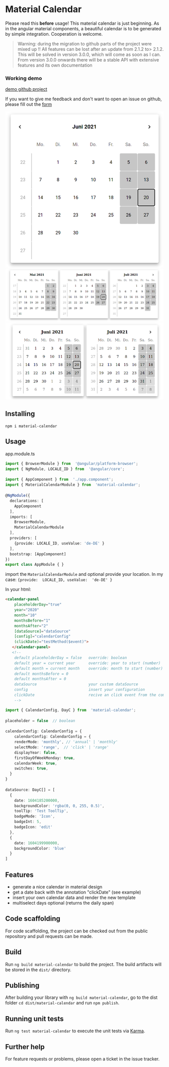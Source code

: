 # Material Calendar
Please read this **before** usage!
This material calendar is just beginning. As in the angular material components, a beautiful calendar is to be generated by simple integration. Cooperation is welcome.

> Warning: during the migration to github parts of the project were mixed up !!
All features can be lost after an update from 2.1.2 to> 2.1.2.
This will be solved in version 3.0.0, which will come as soon as I can.
From version 3.0.0 onwards there will be a stable API with extensive features and its own documentation

### Working demo
[demo github project](https://github.com/eksrvb/material-calendar-demo)

If you want to give me feedback and don't want to open an issue on github, please fill out the [form](https://forms.gle/W9TygXf65Yru3VHi7)

![material-calendar-single-month](https://github.com/eksrvb/material-calendar/raw/main/docs/material-calendar-single-month.png)
![material-calendar-three-months](https://github.com/eksrvb/material-calendar/raw/main/docs/material-calendar-three-months.png)
![material-calendar-two-months-with-placeholder](https://github.com/eksrvb/material-calendar/raw/main/docs/material-calendar-two-months-with-placeholder.png)

## Installing
`npm i material-calendar`

## Usage
app.module.ts
``` typescript
import { BrowserModule } from  '@angular/platform-browser';
import { NgModule, LOCALE_ID } from  '@angular/core';

import { AppComponent } from  './app.component';
import { MaterialCalendarModule } from  'material-calendar';

@NgModule({
  declarations: [
    AppComponent
  ],
  imports: [
    BrowserModule,
    MaterialCalendarModule
  ],
  providers: [
    {provide: LOCALE_ID, useValue: 'de-DE' }
  ],
  bootstrap: [AppComponent]
})
export class AppModule { }
```
import the  `MaterialCalendarModule` and optional provide your location.
In my case: `{provide:  LOCALE_ID, useValue:  'de-DE' }`

In your html:
``` html
<calendar-panel
	placeholderDay="true"
	year="2020"
	month="10"
	monthsBefore="1"
	monthsAfter="2"
	[dataSource]="dataSource"
	[config]="calendarConfig"
	(clickDate)="testMethod($event)">
   </calendar-panel>
   <!--
	default placeholderDay = false   override: boolean
	default year = current year      override: year to start (number)
	default month = current month    override: month to start (number)
	default monthsBefore = 0         
	default monthsAfter = 0
	dataSource                       your custom dataSource
	config                           insert your configuration
	clickDate                        recive an click event from the component
    -->
```

``` typescript
import { CalendarConfig, DayC } from  'material-calendar';

placeholder = false  // boolean

calendarConfig: CalendarConfig = {
	calendarConfig: CalendarConfig = {
    renderMode: 'monthly', // 'annual' | 'monthly'
    selectMode: 'range',  // 'click' | 'range'
    displayYear: false,
    firstDayOfWeekMonday: true,
    calendarWeek: true,
    switches: true,
  }
}

dataSource: DayC[] = [
  {
    date: 1604185200000,
    backgroundColor: 'rgba(0, 0, 255, 0.5)',
    toolTip: 'Test ToolTip',
    badgeMode: 'Icon',
    badgeInt: 5,
    badgeIcon: 'edit'
  },
  {
    date: 1604199900000,
    backgroundColor: 'blue'
  }
]
```


## Features

- generate a nice calendar in material design
- get a date back with the annotation "clickDate" (see example)
- insert your own calendar data and render the new template
- multiselect days optional (returns the daily span)

## Code scaffolding

For code scaffolding, the project can be checked out from the public repository and pull requests can be made.

## Build


Run `ng build material-calendar` to build the project. The build artifacts will be stored in the `dist/` directory.

## Publishing

After building your library with `ng build material-calendar`, go to the dist folder `cd dist/material-calendar` and run `npm publish`.

  

## Running unit tests

  

Run `ng test material-calendar` to execute the unit tests via [Karma](https://karma-runner.github.io).

  

## Further help
For feature requests or problems, please open a ticket in the issue tracker.
